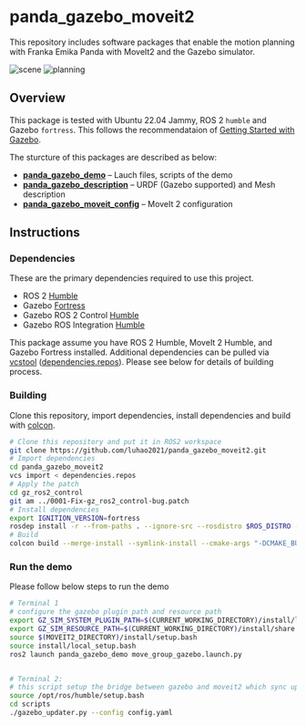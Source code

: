 

# panda_gazebo_moveit2

This repository includes software packages that enable the motion planning with Franka Emika Panda with MoveIt2 and the Gazebo simulator.

![scene](https://github.com/user-attachments/assets/d9f3fa4e-78b3-4dfd-8440-270fed293023)
![planning](https://github.com/user-attachments/assets/91b50f4e-37fd-4dd6-8df6-caca3e1d8c04)

## Overview

This package is tested with Ubuntu 22.04 Jammy, ROS 2 `humble` and Gazebo `fortress`. This follows the recommendataion of [Getting Started with Gazebo](https://gazebosim.org/docs/fortress/getstarted/).

The sturcture of this packages are described as below:

- [**panda_gazebo_demo**](./panda_gazebo_demo) – Lauch files, scripts of the demo
- [**panda_gazebo_description**](./panda_gazebo_description) – URDF (Gazebo supported) and Mesh description
- [**panda_gazebo_moveit_config**](./panda_gazebo_moveit_config) – MoveIt 2 configuration

## Instructions

### Dependencies

These are the primary dependencies required to use this project.

- ROS 2 [Humble](https://docs.ros.org/en/humble/Installation.html)
- Gazebo [Fortress](https://gazebosim.org/docs/fortress)
- Gazebo ROS 2 Control [Humble](https://github.com/ros-controls/gz_ros2_control/tree/humble)
- Gazebo ROS Integration [Humble](https://github.com/gazebosim/ros_gz/tree/humble)

This package assume you have ROS 2 Humble, MoveIt 2 Humble, and Gazebo Fortress installed. Additional dependencies can be pulled via [vcstool](https://wiki.ros.org/vcstool) ([dependencies.repos](./dependencies.repos)). Please see below for details of building process.

### Building

Clone this repository, import dependencies, install dependencies and build with [colcon](https://colcon.readthedocs.io).

```bash
# Clone this repository and put it in ROS2 workspace
git clone https://github.com/luhao2021/panda_gazebo_moveit2.git
# Import dependencies
cd panda_gazebo_moveit2
vcs import < dependencies.repos
# Apply the patch
cd gz_ros2_control
git am ../0001-Fix-gz_ros2_control-bug.patch
# Install dependencies
export IGNITION_VERSION=fortress
rosdep install -r --from-paths . --ignore-src --rosdistro $ROS_DISTRO -y
# Build
colcon build --merge-install --symlink-install --cmake-args "-DCMAKE_BUILD_TYPE=Release"
```

### Run the demo

Please follow below steps to run the demo

```bash
# Terminal 1
# configure the gazebo plugin path and resource path
export GZ_SIM_SYSTEM_PLUGIN_PATH=$(CURRENT_WORKING_DIRECTORY)/install/lib
export GZ_SIM_RESOURCE_PATH=$(CURRENT_WORKING_DIRECTORY)/install/share:$(CURRENT_WORKING_DIRECTORY)/install/share/panda_gazebo_demo/models
source $(MOVEIT2_DIRECTORY)/install/setup.bash
source install/local_setup.bash
ros2 launch panda_gazebo_demo move_group_gazebo.launch.py


# Terminal 2:
# this script setup the bridge between gazebo and moveit2 which sync up the scene and pose information
source /opt/ros/humble/setup.bash
cd scripts
./gazebo_updater.py --config config.yaml
```
